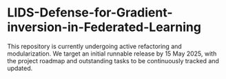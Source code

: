 # LIDS-Defense-for-Gradient-inversion-in-Federated-Learning
This repository is currently undergoing active refactoring and modularization. We target an initial runnable release by 15 May 2025, with the project roadmap and outstanding tasks to be continuously tracked and updated.
